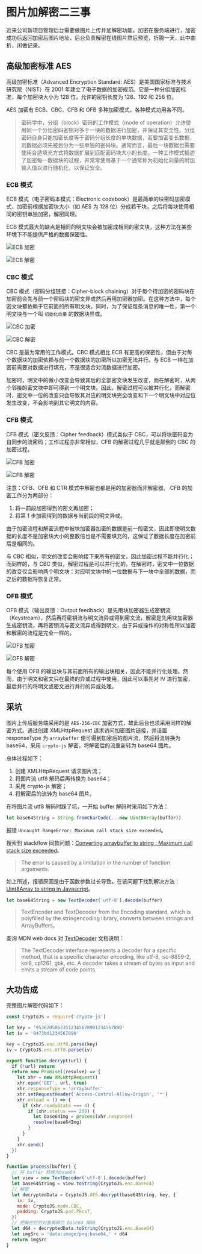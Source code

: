 # 图片加解密二三事

近来公司新项目管理后台需要做图片上传并加解密功能，加密在服务端进行，加密成功后返回加密后图片地址，后台负责解密在线图片然后预览，折腾一天，此中曲折，闲做记录。

## 高级加密标准 AES

高级加密标准（Advanced Encryption Standard: AES）是美国国家标准与技术研究院（NIST）在 2001 年建立了电子数据的加密规范。它是一种分组加密标准，每个加密块大小为 128 位，允许的密钥长度为 128、192 和 256 位。

AES 加密有 ECB、CBC、CFB 和 OFB 多种加密模式，各种模式功用各不同。

> 密码学中，分组（block）密码的工作模式（mode of operation）允许使用同一个分组密码密钥对多于一块的数据进行加密，并保证其安全性。分组密码自身只能加密长度等于密码分组长度的单块数据，若要加密变长数据，则数据必须先被划分为一些单独的密码块。通常而言，最后一块数据也需要使用合适填充方式将数据扩展到匹配密码块大小的长度。一种工作模式描述了加密每一数据块的过程，并常常使用基于一个通常称为初始化向量的附加输入值以进行随机化，以保证安全。

### ECB 模式

ECB 模式（电子密码本模式：Electronic codebook）是最简单的块密码加密模式，加密前根据加密块大小（如 AES 为 128 位）分成若干块，之后将每块使用相同的密钥单独加密，解密同理。

ECB 模式最大的缺点是相同的明文块会被加密成相同的密文块，这种方法在某些环境下不能提供严格的数据保密性。

![ECB 加密](/IMAGES/2019/图片加解密二三事/Ecb_encryption.png)

![ECB 解密](/IMAGES/2019/图片加解密二三事/Ecb_decryption.png)

### CBC 模式

CBC 模式（密码分组链接：Cipher-block chaining）对于每个待加密的密码块在加密前会先与前一个密码块的密文异或然后再用加密器加密。在这种方法中，每个密文块都依赖于它前面的所有明文块。同时，为了保证每条消息的唯一性，第一个明文块与一个叫 `初始化向量` 的数据块异或。

![CBC 加密](/IMAGES/2019/图片加解密二三事/Cbc_encryption.png)

![CBC 解密](/IMAGES/2019/图片加解密二三事/Cbc_decryption.png)

CBC 是最为常用的工作模式。CBC 模式相比 ECB 有更高的保密性，但由于对每个数据块的加密依赖与前一个数据块的加密所以加密无法并行。与 ECB 一样在加密前需要对数据进行填充，不是很适合对流数据进行加密。

加密时，明文中的微小改变会导致其后的全部密文块发生改变，而在解密时，从两个邻接的密文块中即可得到一个明文块。因此，解密过程可以被并行化，而解密时，密文中一位的改变只会导致其对应的明文块完全改变和下一个明文块中对应位发生改变，不会影响到其它明文的内容。

### CFB 模式

CFB 模式（密文反馈：Cipher feedback）模式类似于 CBC，可以将块密码变为自同步的流密码；工作过程亦非常相似，CFB 的解密过程几乎就是颠倒的 CBC 的加密过程。

![CFB 加密](/IMAGES/2019/图片加解密二三事/Cfb_encryption.png)

![CFB 解密](/IMAGES/2019/图片加解密二三事/Cfb_decryption.png)

注意：CFB、OFB 和 CTR 模式中解密也都是用的加密器而非解密器。 CFB 的加密工作分为两部分：

1. 将一前段加密得到的密文再加密；
2. 将第 1 步加密得到的数据与当前段的明文异或。

由于加密流程和解密流程中被块加密器加密的数据是前一段密文，因此即使明文数据的长度不是加密块大小的整数倍也是不需要填充的，这保证了数据长度在加密前后是相同的。

与 CBC 相似，明文的改变会影响接下来所有的密文，因此加密过程不能并行化；而同样的，与 CBC 类似，解密过程是可以并行化的。在解密时，密文中一位数据的改变仅会影响两个明文块：对应明文块中的一位数据与下一块中全部的数据，而之后的数据将恢复正常。

### OFB 模式

OFB 模式（输出反馈：Output feedback）是先用块加密器生成密钥流（Keystream），然后再将密钥流与明文流异或得到密文流，解密是先用块加密器生成密钥流，再将密钥流与密文流异或得到明文，由于异或操作的对称性所以加密和解密的流程是完全一样的。

![OFB 加密](/IMAGES/2019/图片加解密二三事/Ofb_encryption.png)

![OFB 解密](/IMAGES/2019/图片加解密二三事/Ofb_decryption.png)

每个使用 OFB 的输出块与其前面所有的输出块相关，因此不能并行化处理。然而，由于明文和密文只在最终的异或过程中使用，因此可以事先对 IV 进行加密，最后并行的将明文或密文进行并行的异或处理。

## 采坑

图片上传后服务端采用的是 `AES-256-CBC` 加密方式，故此后台也须采用同样的解密方式。通过创建 XMLHttpRequest 请求访问加密图片链接，并设置 responseType 为 `arraybuffer` 便可得到加密后的图片流，然后将流转换为 base64，采用 `crypto-js` 解密，将解密后的流重新转为 base64 图片。

总体过程如下：

1. 创建 XMLHttpRequest 请求图片流；
2. 将图片流 utf8 解码后再转换为 base64；
3. 采用 crypto-js 解密；
4. 将解密后的流转为 base64 图片。

在将图片流 utf8 解码时踩了坑，一开始 buffer 解码时采用如下方法：

```javascript
let base64String = String.fromCharCode(...new Uint8Array(buffer))
```

报错 `Uncaught RangeError: Maximum call stack size exceeded`。

搜索到 stackflow 同款问题：[Converting arraybuffer to string : Maximum call stack size exceeded](https://stackoverflow.com/questions/38432611/converting-arraybuffer-to-string-maximum-call-stack-size-exceeded/#answer-38437518)。

> The error is caused by a limitation in the number of function arguments.

如上所述，报错原因是由于函数参数过长导致。在该问题下找到解决方法：[Uint8Array to string in Javascript](https://stackoverflow.com/questions/8936984/uint8array-to-string-in-javascript/#answer-36949791)。

```javascript
let base64String = new TextDecoder('utf-8').decode(buffer)
```

> TextEncoder and TextDecoder from the Encoding standard, which is polyfilled by the stringencoding library, converts between strings and ArrayBuffers。

查询 MDN web docs 对 [TextDecoder](https://developer.mozilla.org/en-US/docs/Web/API/TextDecoder) 文档说明：

> The TextDecoder interface represents a decoder for a specific method, that is a specific character encoding, like utf-8, iso-8859-2, koi8, cp1261, gbk, etc. A decoder takes a stream of bytes as input and emits a stream of code points.

## 大功告成

完整图片解密代码如下：

```javascript
const CryptoJS = require('crypto-js')

let key = '95362058623512345678901234567890'
let iv = '0473bd1234567890'

key = CryptoJS.enc.Utf8.parse(key)
iv = CryptoJS.enc.Utf8.parse(iv)

export function decrypt(url) {
  if (!url) return
  return new Promise((resolve) => {
    let xhr = new XMLHttpRequest()
    xhr.open('GET', url, true)
    xhr.responseType = 'arraybuffer'
    xhr.setRequestHeader('Access-Control-Allow-Origin', '*')
    xhr.onload = () => {
      if (xhr.readyState === 4) {
        if (xhr.status === 200) {
          let base64Img = process(xhr.response)
          resolve(base64Img)
        }
      }
    }
    xhr.send()
  })
}

function process(buffer) {
  // 将 buffer 转换为base64
  let view = new TextDecoder('utf-8').decode(buffer)
  let base64String = view.toString(CryptoJS.enc.Base64)
  // 解密
  let decryptedData = CryptoJS.AES.decrypt(base64String, key, {
    iv: iv,
    mode: CryptoJS.mode.CBC,
    padding: CryptoJS.pad.Pkcs7,
  })
  // 把解密后的对象再转为 base64 编码
  let d64 = decryptedData.toString(CryptoJS.enc.Base64)
  let imgSrc = 'data:image/png;base64,' + d64
  return imgSrc
}
```
